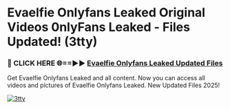 # Evaelfie Onlyfans Leaked Original Videos 0nlyFans Leaked - Files Updated! (3tty)

<h3>🔴 CLICK HERE 🌐==►► <a href="https://tinyurl.com/2jnfzry5" rel="nofollow">Evaelfie Onlyfans Leaked Updated Files</a></h3>

Get Evaelfie Onlyfans Leaked and all content. Now you can access all videos and pictures of Evaelfie Onlyfans Leaked. New Updated Files 2025!

[![3tty](https://i.imgur.com/GyGTBgg.gif)](https://tinyurl.com/2jnfzry5)
